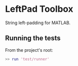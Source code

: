 # LeftPad Toolbox

String left-padding for MATLAB.

## Running the tests

From the project's root:

```matlab
>> run 'test/runner'
```
